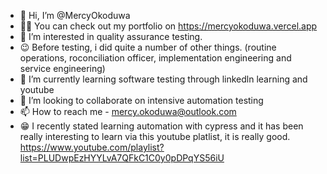 - 👋 Hi, I’m @MercyOkoduwa
- ✍🏻 You can check out my portfolio on https://mercyokoduwa.vercel.app
- 👀 I’m interested in quality assurance testing. 
- 😉 Before testing, i did quite a number of other things. (routine operations, roconciliation officer, implementation engineering and service engineering)
- 🌱 I’m currently learning software testing through linkedln learning and youtube
- 💞️ I’m looking to collaborate on intensive automation testing
- 📫 How to reach me - mercy.okoduwa@outlook.com
- 😁 I recently stated learning automation with cypress and it has been really interesting to learn via this youtube platlist, it is really good. https://www.youtube.com/playlist?list=PLUDwpEzHYYLvA7QFkC1C0y0pDPqYS56iU


<!---
MercyOkoduwa/MercyOkoduwa is a ✨ special ✨ repository because its `README.md` (this file) appears on your GitHub profile.
You can click the Preview link to take a look at your changes.
--->
